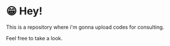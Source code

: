 # 😁 Hey! 

This is a repository where i'm gonna upload codes for consulting.

Feel free to take a look.
